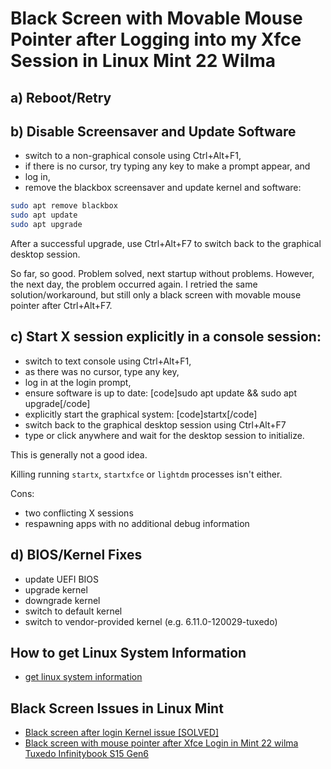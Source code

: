 # Black Screen with Movable Mouse Pointer after Logging into my Xfce Session in Linux Mint 22 Wilma

## a) Reboot/Retry

## b) Disable Screensaver and Update Software
- switch to a non-graphical console using Ctrl+Alt+F1, 
- if there is no cursor, try typing any key to make a prompt appear, and 
- log in, 
- remove the blackbox screensaver and update kernel and software:

```sh
sudo apt remove blackbox
sudo apt update
sudo apt upgrade
```

After a successful upgrade, use Ctrl+Alt+F7 to switch back to the graphical desktop session.

So far, so good. Problem solved, next startup without problems.
However, the next day, the problem occurred again.
I retried the same solution/workaround, but still only a black screen with movable mouse pointer after Ctrl+Alt+F7.

## c) Start X session explicitly in a console session:
- switch to text console using Ctrl+Alt+F1,
- as there was no cursor, type any key,
- log in at the login prompt,
- ensure software is up to date: [code]sudo apt update && sudo apt upgrade[/code]
- explicitly start the graphical system: [code]startx[/code]
- switch back to the graphical desktop session using Ctrl+Alt+F7
- type or click anywhere and wait for the desktop session to initialize.

This is generally not a good idea.

Killing running `startx`, `startxfce` or `lightdm` processes isn't either.

Cons:
- two conflicting X sessions
- respawning apps with no additional debug information

## d) BIOS/Kernel Fixes

- update UEFI BIOS
- upgrade kernel
- downgrade kernel
- switch to default kernel
- switch to vendor-provided kernel (e.g. 6.11.0-120029-tuxedo)

## How to get Linux System Information
- [get linux system information](./get-linux-system-information)

## Black Screen Issues in Linux Mint
- [Black screen after login Kernel issue [SOLVED]](https://forums.linuxmint.com/viewtopic.php?t=405349)
- [Black screen with mouse pointer after Xfce Login in Mint 22 wilma Tuxedo Infinitybook S15 Gen6](https://forums.linuxmint.com/viewtopic.php?t=450484)